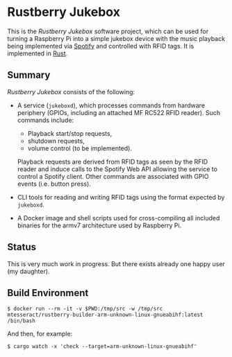 # Rustberry Jukebox

This is the *Rustberry Jukebox* software project, which can be used for turning a
Raspberry Pi into a simple jukebox device with the music playback being
implemented via [Spotify](https://www.spotify.com) and controlled with RFID tags. It is implemented in [Rust](https://www.rust-lang.org).

## Summary

*Rustberry Jukebox* consists of the following:

* A service (`jukeboxd`), which processes commands from hardware periphery (GPIOs, including
  an attached MF RC522 RFID reader). Such commands include:
  * Playback start/stop requests,
  * shutdown requests,
  * volume control (to be implemented).
  
  Playback requests are derived
  from RFID tags as seen by the RFID reader and induce calls to the Spotify Web
  API allowing the service to control a Spotify client. Other commands are associated
  with GPIO events (i.e. button press).

* CLI tools for reading and writing RFID tags using the format expected by
  `jukeboxd`.

* A Docker image and shell scripts used for cross-compiling all included
  binaries for the armv7 architecture used by Raspberry Pi.

## Status

This is very much work in progress.
But there exists already one happy user (my daughter).

## Build Environment

```
$ docker run --rm -it -v $PWD:/tmp/src -w /tmp/src
mtesseract/rustberry-builder-arm-unknown-linux-gnueabihf:latest /bin/bash
```

And then, for example:
```
$ cargo watch -x 'check --target=arm-unknown-linux-gnueabihf'
```

